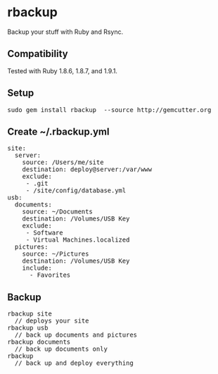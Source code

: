 rbackup
=======

Backup your stuff with Ruby and Rsync.

Compatibility
-------------

Tested with Ruby 1.8.6, 1.8.7, and 1.9.1.

Setup
-----

<pre>
sudo gem install rbackup  --source http://gemcutter.org
</pre>

Create ~/.rbackup.yml
---------------------

<pre>
site:
  server:
    source: /Users/me/site
    destination: deploy@server:/var/www
    exclude:
     - .git
     - /site/config/database.yml
usb:
  documents:
    source: ~/Documents
    destination: /Volumes/USB Key
    exclude:
     - Software
     - Virtual Machines.localized
  pictures:
    source: ~/Pictures
    destination: /Volumes/USB Key
    include:
      - Favorites
</pre>

Backup
------

<pre>
rbackup site
  // deploys your site
rbackup usb
  // back up documents and pictures
rbackup documents
  // back up documents only
rbackup
  // back up and deploy everything
</pre>